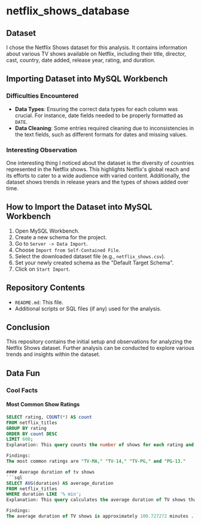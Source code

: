 # netflix_shows_database

## Dataset
I chose the Netflix Shows dataset for this analysis. It contains information about various TV shows available on Netflix, including their title, director, cast, country, date added, release year, rating, and duration.

## Importing Dataset into MySQL Workbench
### Difficulties Encountered
- **Data Types**: Ensuring the correct data types for each column was crucial. For instance, date fields needed to be properly formatted as `DATE`.
- **Data Cleaning**: Some entries required cleaning due to inconsistencies in the text fields, such as different formats for dates and missing values.

### Interesting Observation
One interesting thing I noticed about the dataset is the diversity of countries represented in the Netflix shows. This highlights Netflix's global reach and its efforts to cater to a wide audience with varied content. Additionally, the dataset shows trends in release years and the types of shows added over time.

## How to Import the Dataset into MySQL Workbench
1. Open MySQL Workbench.
2. Create a new schema for the project.
3. Go to `Server -> Data Import`.
4. Choose `Import from Self-Contained File`.
5. Select the downloaded dataset file (e.g., `netflix_shows.csv`).
6. Set your newly created schema as the "Default Target Schema".
7. Click on `Start Import`.

## Repository Contents
- `README.md`: This file.
- Additional scripts or SQL files (if any) used for the analysis.

## Conclusion
This repository contains the initial setup and observations for analyzing the Netflix Shows dataset. Further analysis can be conducted to explore various trends and insights within the dataset.

## Data Fun

### Cool Facts

#### Most Common Show Ratings
```sql
SELECT rating, COUNT(*) AS count
FROM netflix_titles
GROUP BY rating
ORDER BY count DESC
LIMIT 600;
Explanation: This query counts the number of shows for each rating and orders them in descending order to find the most common ratings.

Findings:
The most common ratings are "TV-MA," "TV-14," "TV-PG," and "PG-13."

#### Average duration of tv shows
```sql
SELECT AVG(duration) AS average_duration
FROM netflix_titles
WHERE duration LIKE '% min';
Explanation: This query calculates the average duration of TV shows that are listed in minutes.

Findings:
The average duration of TV shows is approximately 100.727272 minutes .
